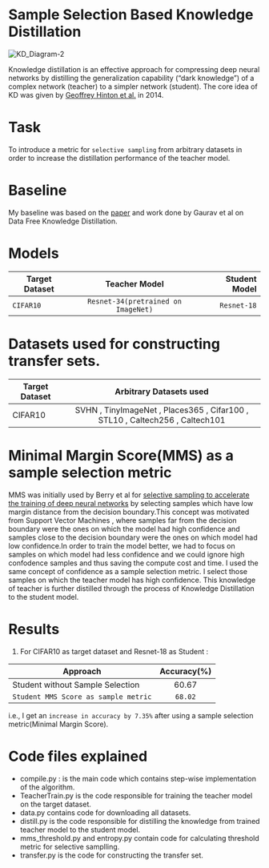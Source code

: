 # Sample Selection Based Knowledge Distillation

![KD_Diagram-2](https://user-images.githubusercontent.com/73641247/132132493-0d22c4c2-2450-4303-b2fd-f6f809d7f917.png)


Knowledge distillation is an effective approach for compressing deep neural networks by distilling the generalization capability (“dark knowledge”) of a complex network (teacher) to a simpler network (student).
The core idea of KD was given by [Geoffrey Hinton et al.](https://arxiv.org/pdf/1503.02531.pdf) in 2014.

# Task 
To introduce a metric for `selective sampling` from arbitrary datasets in order to  increase the distillation performance of the teacher model.

# Baseline
My baseline was based on the [paper](https://arxiv.org/abs/2011.09113) and work done by Gaurav et al on Data Free Knowledge Distillation.


# Models
| Target Dataset        |Teacher Model          | Student Model  |
| ------------- |:-------------:| -----:   |
| `CIFAR10`   | `Resnet-34(pretrained on ImageNet)`| `Resnet-18` |

# Datasets used for constructing transfer sets.
| Target Dataset        |Arbitrary Datasets used          |
| ------------- |:-------------:|
| CIFAR10   | SVHN , TinyImageNet , Places365 , Cifar100 , STL10 , Caltech256 , Caltech101 |

#  Minimal Margin Score(MMS) as a sample selection metric
MMS was initially used by Berry et al for [selective sampling to accelerate the training of deep neural networks](https://arxiv.org/pdf/1911.06996.pdf) by selecting samples which have low margin distance from the decision boundary.This concept was motivated from Support Vector Machines , where samples far from the decision boundary were the ones on which the model had high confidence and samples close to the decision boundary were the ones on which model had low confidence.In order to train the model better, we had to focus on samples on which model had less confidence and we could ignore high confodence samples and thus saving the compute cost and time.
I used the same concept of confidence as a sample selection metric. I select those samples on which the teacher model has high confidence. This knowledge of teacher is further distilled through the process of Knowledge Distillation to the student model.

# Results

1. For CIFAR10 as target dataset and Resnet-18 as Student : 

|   Approach    |Accuracy(%)      |
| ------------- |:-------------:|
| Student without Sample Selection | 60.67|
| `Student MMS Score as sample metric`   | `68.02`|

i.e., I get an `increase in accuracy by 7.35%` after using a sample selection metric(Minimal Margin Score).

# Code files explained
- compile.py : is the main code which contains step-wise implementation of the algorithm.
- TeacherTrain.py is the code responsible for training the teacher model on the target dataset.
- data.py contains code for downloading all datasets.
- distill.py is the code responsible for distilling the knowledge from trained teacher model to the student model.
- mms_threshold.py and entropy.py contain code for calculating threshold metric for selective samplling.
- transfer.py is the code for constructing the transfer set.



